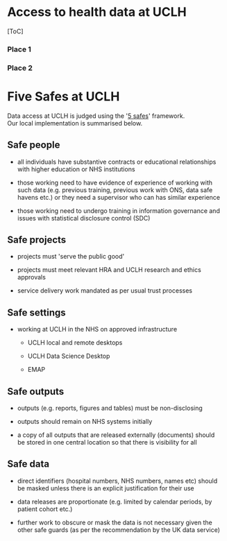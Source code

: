 # Access to health data at UCLH



[ToC]

### Place 1
### Place 2


Five Safes at UCLH
==================

Data access at UCLH is judged using the '[5
safes](https://www.ukdataservice.ac.uk/manage-data/legal-ethical/access-control/five-safes)'
framework.\
Our local implementation is summarised below.

Safe people 
------------

-   all individuals have substantive contracts or educational
    relationships with higher education or NHS institutions

<!-- -->

-   those working need to have evidence of experience of working with
    such data (e.g. previous training, previous work with ONS, data safe
    havens etc.) or they need a supervisor who can has similar
    experience

<!-- -->

-   those working need to undergo training in information governance and
    issues with statistical disclosure control (SDC)

Safe projects
-------------

-   projects must \'serve the public good\' 

<!-- -->

-   projects must meet relevant HRA and UCLH research and ethics
    approvals

<!-- -->

-   service delivery work mandated as per usual trust processes

Safe settings
-------------

-   working at UCLH in the NHS on approved infrastructure

    -   UCLH local and remote desktops

    -   UCLH Data Science Desktop

    -   EMAP

Safe outputs
------------

-   outputs (e.g. reports, figures and tables) must be non-disclosing 

<!-- -->

-   outputs should remain on NHS systems initially

<!-- -->

-   a copy of all outputs that are released externally (documents)
    should be stored in one central location so that there is visibility
    for all

Safe data
---------

-   direct identifiers (hospital numbers, NHS numbers, names etc) should
    be masked unless there is an explicit justification for their use

<!-- -->

-   data releases are proportionate (e.g. limited by calendar periods,
    by patient cohort etc.)

<!-- -->

-   further work to obscure or mask the data is not necessary given the
    other safe guards (as per the recommendation by the UK data service)
